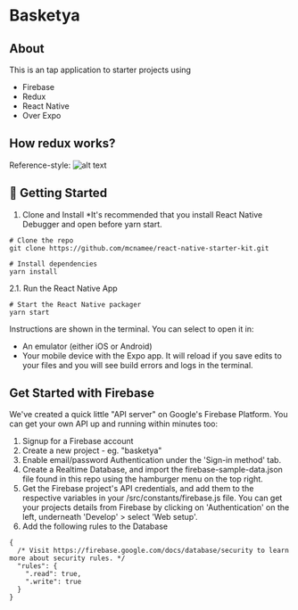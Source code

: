 # Basketya 

## About

This is an tap application to starter projects using

* Firebase
* Redux
* React Native
* Over Expo

## How redux works?

Reference-style: 
![alt text][reduxdiagram]

[reduxdiagram]: https://firebasestorage.googleapis.com/v0/b/bastetya-c45f3.appspot.com/o/reduxDiagram.gif?alt=media&token=9a622d3c-bfdc-488d-b80c-505499b39eef "ReduxDiagram"

## 🚀 Getting Started

1. Clone and Install
*It's recommended that you install React Native Debugger and open before yarn start.

```
# Clone the repo
git clone https://github.com/mcnamee/react-native-starter-kit.git

# Install dependencies
yarn install
```

2.1. Run the React Native App

```
# Start the React Native packager
yarn start
```

Instructions are shown in the terminal. You can select to open it in:

* An emulator (either iOS or Android)
* Your mobile device with the Expo app. It will reload if you save edits to your files and you will see build errors and logs in the terminal.

## Get Started with Firebase
We've created a quick little "API server" on Google's Firebase Platform. You can get your own API up and running within minutes too:

1. Signup for a Firebase account
2. Create a new project - eg. "basketya"
3. Enable email/password Authentication under the 'Sign-in method' tab.
4. Create a Realtime Database, and import the firebase-sample-data.json file found in this repo using the hamburger menu on the top right.
4. Get the Firebase project's API credentials, and add them to the respective variables in your /src/constants/firebase.js file. You can get your projects details from Firebase by clicking on 'Authentication' on the left, underneath 'Develop' > select 'Web setup'.
5. Add the following rules to the Database
```
{
  /* Visit https://firebase.google.com/docs/database/security to learn more about security rules. */
  "rules": {
    ".read": true,
    ".write": true
  }
}

```